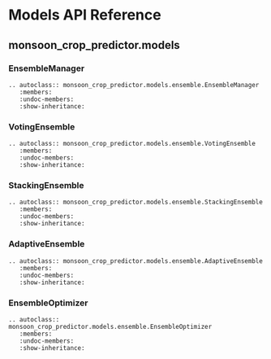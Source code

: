 # Models API Reference

## monsoon_crop_predictor.models

### EnsembleManager

```{eval-rst}
.. autoclass:: monsoon_crop_predictor.models.ensemble.EnsembleManager
   :members:
   :undoc-members:
   :show-inheritance:
```

### VotingEnsemble

```{eval-rst}
.. autoclass:: monsoon_crop_predictor.models.ensemble.VotingEnsemble
   :members:
   :undoc-members:
   :show-inheritance:
```

### StackingEnsemble

```{eval-rst}
.. autoclass:: monsoon_crop_predictor.models.ensemble.StackingEnsemble
   :members:
   :undoc-members:
   :show-inheritance:
```

### AdaptiveEnsemble

```{eval-rst}
.. autoclass:: monsoon_crop_predictor.models.ensemble.AdaptiveEnsemble
   :members:
   :undoc-members:
   :show-inheritance:
```

### EnsembleOptimizer

```{eval-rst}
.. autoclass:: monsoon_crop_predictor.models.ensemble.EnsembleOptimizer
   :members:
   :undoc-members:
   :show-inheritance:
```
